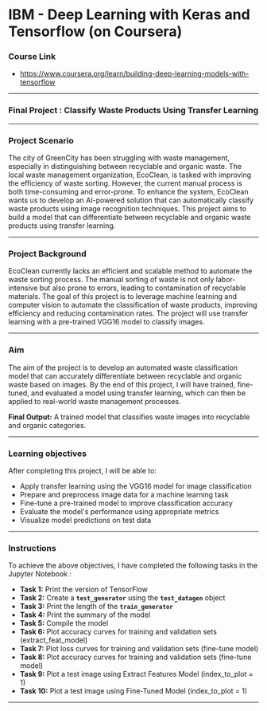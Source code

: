 # IBM - Deep Learning with Keras and Tensorflow (on Coursera)
### Course Link
- https://www.coursera.org/learn/building-deep-learning-models-with-tensorflow
---
### Final Project : Classify Waste Products Using Transfer Learning
---
### Project Scenario
The city of GreenCity has been struggling with waste management, especially in distinguishing between recyclable and organic waste. The local waste management organization, EcoClean, is tasked with improving the efficiency of waste sorting. However, the current manual process is both time-consuming and error-prone. To enhance the system, EcoClean wants us to develop an AI-powered solution that can automatically classify waste products using image recognition techniques. This project aims to build a model that can differentiate between recyclable and organic waste products using transfer learning.

---
### Project Background
EcoClean currently lacks an efficient and scalable method to automate the waste sorting process. The manual sorting of waste is not only labor-intensive but also prone to errors, leading to contamination of recyclable materials. The goal of this project is to leverage machine learning and computer vision to automate the classification of waste products, improving efficiency and reducing contamination rates. The project will use transfer learning with a pre-trained VGG16 model to classify images.

---
### Aim
The aim of the project is to develop an automated waste classification model that can accurately differentiate between recyclable and organic waste based on images. By the end of this project, I will have trained, fine-tuned, and evaluated a model using transfer learning, which can then be applied to real-world waste management processes.

**Final Output:** A trained model that classifies waste images into recyclable and organic categories.

---
### Learning objectives
After completing this project, I will be able to:
- Apply transfer learning using the VGG16 model for image classification
- Prepare and preprocess image data for a machine learning task
- Fine-tune a pre-trained model to improve classification accuracy
- Evaluate the model's performance using appropriate metrics
- Visualize model predictions on test data
---

### Instructions
To achieve the above objectives, I have completed the following tasks in the Jupyter Notebook :
- **Task 1:** Print the version of TensorFlow
- **Task 2:** Create a **`test_generator`** using the **`test_datagen`** object
- **Task 3:** Print the length of the **`train_generator`**
- **Task 4:** Print the summary of the model
- **Task 5:** Compile the model
- **Task 6:** Plot accuracy curves for training and validation sets (extract_feat_model)
- **Task 7:** Plot loss curves for training and validation sets (fine-tune model)
- **Task 8:** Plot accuracy curves for training and validation sets (fine-tune model)
- **Task 9:** Plot a test image using Extract Features Model (index_to_plot = 1)
- **Task 10:** Plot a test image using Fine-Tuned Model (index_to_plot = 1)

---

